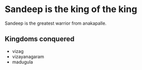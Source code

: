 # Sandeep is the king of the king
Sandeep is the greatest warrior from anakapalle.
## Kingdoms conquered
* vizag
* vizayanagaram
* madugula

